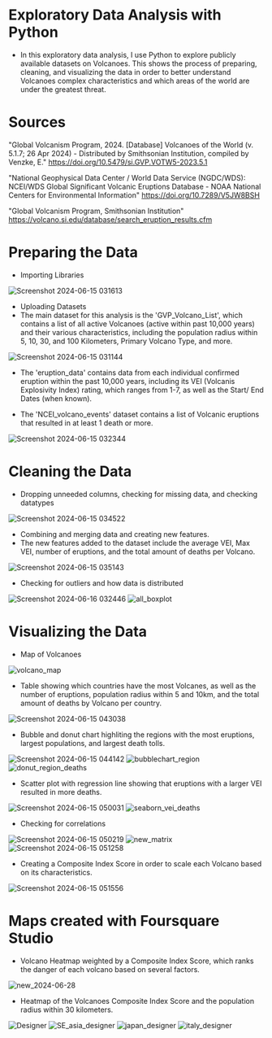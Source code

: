 # Exploratory Data Analysis with Python
-    In this exploratory data analysis, I use Python
    to explore publicly available datasets on Volcanoes. This shows the process of preparing,
    cleaning, and visualizing the data in order to better understand Volcanoes complex characteristics and which areas of the world are under the greatest threat.
    
# Sources
"Global Volcanism Program, 2024. [Database] Volcanoes of the World (v. 5.1.7; 26 Apr 2024) -
Distributed by Smithsonian Institution, compiled by Venzke, E." https://doi.org/10.5479/si.GVP.VOTW5-2023.5.1

"National Geophysical Data Center / World Data Service (NGDC/WDS): NCEI/WDS Global Significant Volcanic Eruptions Database -
NOAA National Centers for Environmental Information" https://doi.org/10.7289/V5JW8BSH

"Global Volcanism Program, Smithsonian Institution" https://volcano.si.edu/database/search_eruption_results.cfm

# Preparing the Data
- Importing Libraries
  
![Screenshot 2024-06-15 031613](https://github.com/Matteo2979/Volcano-Analysis/assets/105907530/f82c7bb0-1db3-4ce7-b6f6-27d73bae14ca)

- Uploading Datasets
- The main dataset for this analysis is the 'GVP_Volcano_List', which contains a list of all active Volcanoes (active within past 10,000 years) and their various characteristics, including the population radius within 5, 10, 30, and 100 Kilometers, Primary Volcano Type, and more.

![Screenshot 2024-06-15 031144](https://github.com/Matteo2979/Volcano-Analysis/assets/105907530/f862508a-a54e-4e3c-aeed-52f1c7e4563b)

- The 'eruption_data' contains data from each individual confirmed eruption within the past 10,000 years, including its VEI  (Volcanis Explosivity Index) rating, which ranges from 1-7, as well as the Start/ End Dates (when known).

- The 'NCEI_volcano_events' dataset contains a list of Volcanic eruptions that resulted in at least 1 death or more.


![Screenshot 2024-06-15 032344](https://github.com/Matteo2979/Volcano-Analysis/assets/105907530/f6d63a2a-b777-45d9-8bb4-a7ec61bfdcf2)

# Cleaning the Data
- Dropping  unneeded columns, checking for missing data, and checking datatypes

![Screenshot 2024-06-15 034522](https://github.com/Matteo2979/Volcano-Analysis/assets/105907530/cb805457-ad47-4e54-93c9-684252123119)

- Combining and merging data and creating new features.
- The new features added to the dataset include the average VEI, Max VEI, number of eruptions, and the total amount of deaths per Volcano.

![Screenshot 2024-06-15 035143](https://github.com/Matteo2979/Volcano-Analysis/assets/105907530/ad1ebc46-a7cb-447f-99c0-b0aa79877d8a)

- Checking for outliers and how data is distributed

![Screenshot 2024-06-16 032446](https://github.com/Matteo2979/Volcano-Analysis/assets/105907530/ec3dbea2-6088-491c-b4a5-99454138527a)
![all_boxplot](https://github.com/Matteo2979/Volcano-Analysis/assets/105907530/578c1e4e-e277-4ddb-8b96-348dd28d6bd3)

# Visualizing the Data
- Map of Volcanoes
  
![volcano_map](https://github.com/Matteo2979/Volcano-Analysis/assets/105907530/31edca9d-b9c3-40a9-9f53-aa55e02cf42d)

- Table showing which countries have the most Volcanes, as well as the number of eruptions, population radius within 5 and 10km, and the total amount of deaths by Volcano per country.

![Screenshot 2024-06-15 043038](https://github.com/Matteo2979/Volcano-Analysis/assets/105907530/0752c1fd-1c09-4a90-a79d-b29111ae96ba)

- Bubble and donut chart highliting the regions with the most eruptions, largest populations, and largest death tolls.

![Screenshot 2024-06-15 044142](https://github.com/Matteo2979/Volcano-Analysis/assets/105907530/ab85b2f2-9653-4cd3-9a71-cb771bdbbb9c)
![bubblechart_region](https://github.com/Matteo2979/Volcano-Analysis/assets/105907530/f098df99-77f3-4958-90b1-d2fa3b8a2699)
![donut_region_deaths](https://github.com/Matteo2979/Volcano-Analysis/assets/105907530/2ca18ce1-a977-4143-8cdc-4b6c4905e878)

- Scatter plot with regression line showing that eruptions with a larger VEI resulted in more deaths.

![Screenshot 2024-06-15 050031](https://github.com/Matteo2979/Volcano-Analysis/assets/105907530/a4a871c4-b044-4c74-8d4e-7e1f8e05bcc2)
![seaborn_vei_deaths](https://github.com/Matteo2979/Volcano-Analysis/assets/105907530/d9658678-440c-433b-9da3-ee719cb85f11)

- Checking for correlations

![Screenshot 2024-06-15 050219](https://github.com/Matteo2979/Volcano-Analysis/assets/105907530/c3d75e99-6b6d-40be-a78c-065f4a522344)
![new_matrix](https://github.com/Matteo2979/Volcano-Analysis/assets/105907530/ffc0ec40-4d2b-4fe8-8627-419e2b25667f)
![Screenshot 2024-06-15 051258](https://github.com/Matteo2979/Volcano-Analysis/assets/105907530/98c26929-64c4-4b1e-89b0-21bfde0bb1db)

- Creating a Composite Index Score in order to scale each Volcano based on its characteristics.

![Screenshot 2024-06-15 051556](https://github.com/Matteo2979/Volcano-Analysis/assets/105907530/64ed3bd9-86bc-4490-8750-b97b11d18133)

# Maps created with Foursquare Studio 
- Volcano Heatmap weighted by a Composite Index Score, which ranks the danger of each volcano based on several factors. 
  
![new_2024-06-28](https://github.com/Matteo2979/Volcano-Analysis/assets/105907530/57eb489c-6592-46ac-bd46-7b55635ba2ab)

- Heatmap of the Volcanoes Composite Index Score and the population radius within 30 kilometers.

![Designer](https://github.com/Matteo2979/Volcano-Analysis/assets/105907530/7d1addb0-19c9-4e96-bb44-81429cf41cf9)
![SE_asia_designer](https://github.com/Matteo2979/Volcano-Analysis/assets/105907530/c736395d-5621-41ad-aaf9-e82b2b54a9a7)
![japan_designer](https://github.com/Matteo2979/Volcano-Analysis/assets/105907530/0511a4c3-0c02-45b7-ab1b-d8c4a5c56253)
![italy_designer](https://github.com/Matteo2979/Volcano-Analysis/assets/105907530/541bb38e-f302-418e-a406-4eb247700c77)



